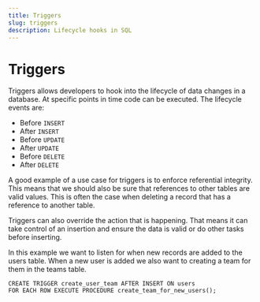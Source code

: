 ```yaml
---
title: Triggers
slug: triggers
description: Lifecycle hooks in SQL
---
```


# Triggers

Triggers allows developers to hook into the lifecycle of data changes in a database. At specific points in time code can be executed. The lifecycle events are:

-   Before `INSERT`
-   After `INSERT`
-   Before `UPDATE`
-   After `UPDATE`
-   Before `DELETE`
-   After `DELETE`

A good example of a use case for triggers is to enforce referential integrity. This means that we should also be sure that references to other tables are valid values. This is often the case when deleting a record that has a reference to another table.

Triggers can also override the action that is happening. That means it can take control of an insertion and ensure the data is valid or do other tasks before inserting.

In this example we want to listen for when new records are added to the users table. When a new user is added we also want to creating a team for them in the teams table.

```
CREATE TRIGGER create_user_team AFTER INSERT ON users
FOR EACH ROW EXECUTE PROCEDURE create_team_for_new_users();
```
